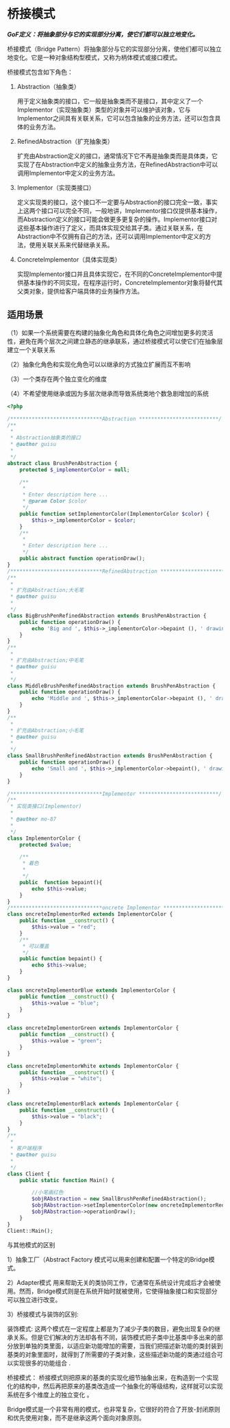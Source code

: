 # 桥接模式

***GoF定义：将抽象部分与它的实现部分分离，使它们都可以独立地变化。***

桥接模式（Bridge Pattern）将抽象部分与它的实现部分分离，使他们都可以独立地变化。它是一种对象结构型模式，又称为柄体模式或接口模式。

桥接模式包含如下角色：

1. Abstraction（抽象类）
   
   用于定义抽象类的接口，它一般是抽象类而不是接口，其中定义了一个Implementor（实现抽象类）类型的对象并可以维护该对象，它与Implementor之间具有关联关系，它可以包含抽象的业务方法，还可以包含具体的业务方法。

2. RefinedAbstraction（扩充抽象类）
   
   扩充由Abstraction定义的接口，通常情况下它不再是抽象类而是具体类，它实现了在Abstraction中定义的抽象业务方法，在RefinedAbstraction中可以调用Implementor中定义的业务方法。

3. Implementor（实现类接口）
   
   定义实现类的接口，这个接口不一定要与Abstraction的接口完全一致，事实上这两个接口可以完全不同，一般地讲，Implementor接口仅提供基本操作，而Abstraction定义的接口可能会做更多更复杂的操作。Implementor接口对这些基本操作进行了定义，而具体实现交给其子类。通过关联关系，在Abstraction中不仅拥有自己的方法，还可以调用Implementor中定义的方法，使用关联关系来代替继承关系。

4. ConcreteImplementor（具体实现类）
   
   实现Implementor接口并且具体实现它，在不同的ConcreteImplementor中提供基本操作的不同实现，在程序运行时，ConcreteImplementor对象将替代其父类对象，提供给客户端具体的业务操作方法。

## 适用场景

（1）如果一个系统需要在构建的抽象化角色和具体化角色之间增加更多的灵活性，避免在两个层次之间建立静态的继承联系，通过桥接模式可以使它们在抽象层建立一个关联关系

（2）抽象化角色和实现化角色可以以继承的方式独立扩展而互不影响

（3）一个类存在两个独立变化的维度

（4）不希望使用继承或因为多层次继承而导致系统类地个数急剧增加的系统

```php
<?php

/******************************Abstraction **************************/
/**
 * 
 * Abstraction抽象类的接口
 * @author guisu
 *
 */
abstract class BrushPenAbstraction {
    protected $_implementorColor = null;

    /**
     * 
     * Enter description here ...
     * @param Color $color
     */
    public function setImplementorColor(ImplementorColor $color) {
        $this->_implementorColor = $color;
    }
    /**
     * 
     * Enter description here ...
     */
    public abstract function operationDraw();
}
/******************************RefinedAbstraction **************************/
/**
 * 
 * 扩充由Abstraction;大毛笔
 * @author guisu
 *
 */
class BigBrushPenRefinedAbstraction extends BrushPenAbstraction {
    public function operationDraw() {
        echo 'Big and ', $this->_implementorColor->bepaint (), ' drawing';
    }
}
/**
 * 
 * 扩充由Abstraction;中毛笔
 * @author guisu
 *
 */
class MiddleBrushPenRefinedAbstraction extends BrushPenAbstraction {
    public function operationDraw() {
        echo 'Middle and ', $this->_implementorColor->bepaint (), ' drawing';
    }
}
/**
 * 
 * 扩充由Abstraction;小毛笔
 * @author guisu
 *
 */
class SmallBrushPenRefinedAbstraction extends BrushPenAbstraction {
    public function operationDraw() {
        echo 'Small and ', $this->_implementorColor->bepaint(), ' drawing';
    }
}

/******************************Implementor **************************/
/**
 * 实现类接口(Implementor)
 * 
 * @author mo-87
 *
 */
class ImplementorColor {
    protected $value;

    /**
     * 着色
     * 
     */
    public  function bepaint(){
        echo $this->value;
    }
}
/******************************oncrete Implementor **************************/
class oncreteImplementorRed extends ImplementorColor {
    public function __construct() {
        $this->value = "red";
    }
    /**
     * 可以覆盖
     */
    public function bepaint() {
        echo $this->value;
    }
}

class oncreteImplementorBlue extends ImplementorColor {
    public function __construct() {
        $this->value = "blue";
    }
}

class oncreteImplementorGreen extends ImplementorColor {
    public function __construct() {
        $this->value = "green";
    }
}

class oncreteImplementorWhite extends ImplementorColor {
    public function __construct() {
        $this->value = "white";
    }
}

class oncreteImplementorBlack extends ImplementorColor {
    public function __construct() {
        $this->value = "black";
    }
}
/**
 * 
 * 客户端程序
 * @author guisu
 *
 */
class Client {
    public static function Main() {

        //小笔画红色
        $objRAbstraction = new SmallBrushPenRefinedAbstraction();
        $objRAbstraction->setImplementorColor(new oncreteImplementorRed());
        $objRAbstraction->operationDraw();
    }
}
Client::Main();
```

与其他模式的区别

1）抽象工厂（Abstract Factory 模式可以用来创建和配置一个特定的Bridge模式。

2）Adapter模式 用来帮助无关的类协同工作，它通常在系统设计完成后才会被使用。然而，Bridge模式则是在系统开始时就被使用，它使得抽象接口和实现部分可以独立进行改变。

3）桥接模式与装饰的区别:

装饰模式:
      这两个模式在一定程度上都是为了减少子类的数目，避免出现复杂的继承关系。但是它们解决的方法却各有不同，装饰模式把子类中比基类中多出来的部分放到单独的类里面，以适应新功能增加的需要，当我们把描述新功能的类封装到基类的对象里面时，就得到了所需要的子类对象，这些描述新功能的类通过组合可以实现很多的功能组合 .

桥接模式：
       桥接模式则把原来的基类的实现化细节抽象出来，在构造到一个实现化的结构中，然后再把原来的基类改造成一个抽象化的等级结构，这样就可以实现系统在多个维度上的独立变化 。

Bridge模式是一个非常有用的模式，也非常复杂，它很好的符合了开放-封闭原则和优先使用对象，而不是继承这两个面向对象原则。